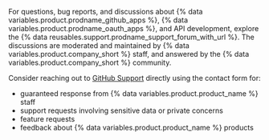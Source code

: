 For questions, bug reports, and discussions about {% data variables.product.prodname_github_apps %}, {% data variables.product.prodname_oauth_apps %}, and API development, explore the {% data reusables.support.prodname_support_forum_with_url %}. The discussions are moderated and maintained by {% data variables.product.company_short %} staff, and answered by the {% data variables.product.company_short %} community.

Consider reaching out to [GitHub Support](https://support.github.com/) directly using the contact form for:
* guaranteed response from {% data variables.product.product_name %} staff
* support requests involving sensitive data or private concerns
* feature requests
* feedback about {% data variables.product.product_name %} products
